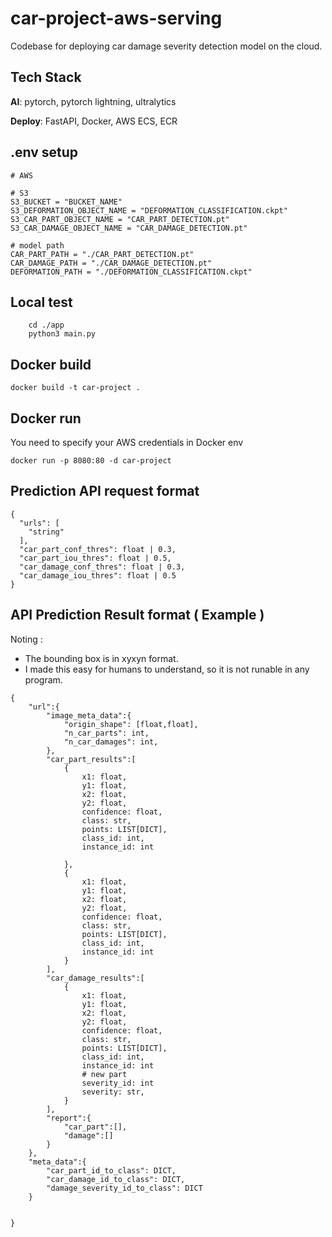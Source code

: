 # car-project-aws-serving
Codebase for deploying car damage severity detection model on the cloud.

## Tech Stack
**AI**: pytorch, pytorch lightning, ultralytics

**Deploy**: FastAPI, Docker, AWS ECS, ECR

## .env setup 
```
# AWS  

# S3
S3_BUCKET = "BUCKET_NAME"
S3_DEFORMATION_OBJECT_NAME = "DEFORMATION_CLASSIFICATION.ckpt"
S3_CAR_PART_OBJECT_NAME = "CAR_PART_DETECTION.pt"
S3_CAR_DAMAGE_OBJECT_NAME = "CAR_DAMAGE_DETECTION.pt"

# model path
CAR_PART_PATH = "./CAR_PART_DETECTION.pt"
CAR_DAMAGE_PATH = "./CAR_DAMAGE_DETECTION.pt"
DEFORMATION_PATH = "./DEFORMATION_CLASSIFICATION.ckpt"
```


## Local test
```
    cd ./app 
    python3 main.py
```

## Docker build
```
docker build -t car-project .
```

## Docker run 
You need to specify your AWS credentials in Docker env
```
docker run -p 8080:80 -d car-project
```

## Prediction API request format

```
{
  "urls": [
    "string"
  ],
  "car_part_conf_thres": float | 0.3,
  "car_part_iou_thres": float | 0.5,
  "car_damage_conf_thres": float | 0.3,
  "car_damage_iou_thres": float | 0.5
}
```

## API Prediction Result format ( Example )

Noting :
- The bounding box is in xyxyn format.
- I made this easy for humans to understand, so it is not runable in any program.
  
```
{
    "url":{
        "image_meta_data":{
            "origin_shape": [float,float],
            "n_car_parts": int,
            "n_car_damages": int, 
        },
        "car_part_results":[
            {
                x1: float,
                y1: float,
                x2: float,
                y2: float,
                confidence: float,
                class: str,
                points: LIST[DICT],
                class_id: int,
                instance_id: int

            },
            {
                x1: float,
                y1: float,
                x2: float,
                y2: float,
                confidence: float,
                class: str,
                points: LIST[DICT],
                class_id: int,
                instance_id: int
            }
        ],
        "car_damage_results":[
            {
                x1: float,
                y1: float,
                x2: float,
                y2: float,
                confidence: float,
                class: str,
                points: LIST[DICT],
                class_id: int,
                instance_id: int
                # new part
                severity_id: int
                severity: str,
            }
        ],
        "report":{
            "car_part":[],
            "damage":[]
        }
    },
    "meta_data":{
        "car_part_id_to_class": DICT,
        "car_damage_id_to_class": DICT,
        "damage_severity_id_to_class": DICT
    }


}
    
```
